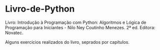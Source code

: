# Livro-de-Python
Livro: 
Introdução à Programação com Python: Algoritmos e Lógica de Programação para Iniciantes - Nilo Ney Coutinho Menezes. 2ª ed. Editora: Novatec.

Alguns exercícios realizados do livro, seprados por capítulos.
